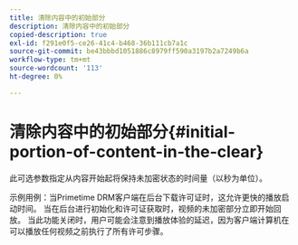 ```yaml
---
title: 清除内容中的初始部分
description: 清除内容中的初始部分
copied-description: true
exl-id: f291e0f5-ce26-41c4-b468-36b111cb7a1c
source-git-commit: be43bbbd1051886c8979ff590a3197b2a7249b6a
workflow-type: tm+mt
source-wordcount: '113'
ht-degree: 0%

---
```


# 清除内容中的初始部分{#initial-portion-of-content-in-the-clear}

此可选参数指定从内容开始起将保持未加密状态的时间量（以秒为单位）。

示例用例：当Primetime DRM客户端在后台下载许可证时，这允许更快的播放启动时间。 当在后台进行初始化和许可证获取时，视频的未加密部分立即开始回放。 当此功能关闭时，用户可能会注意到播放体验的延迟，因为客户端计算机在可以播放任何视频之前执行了所有许可步骤。

